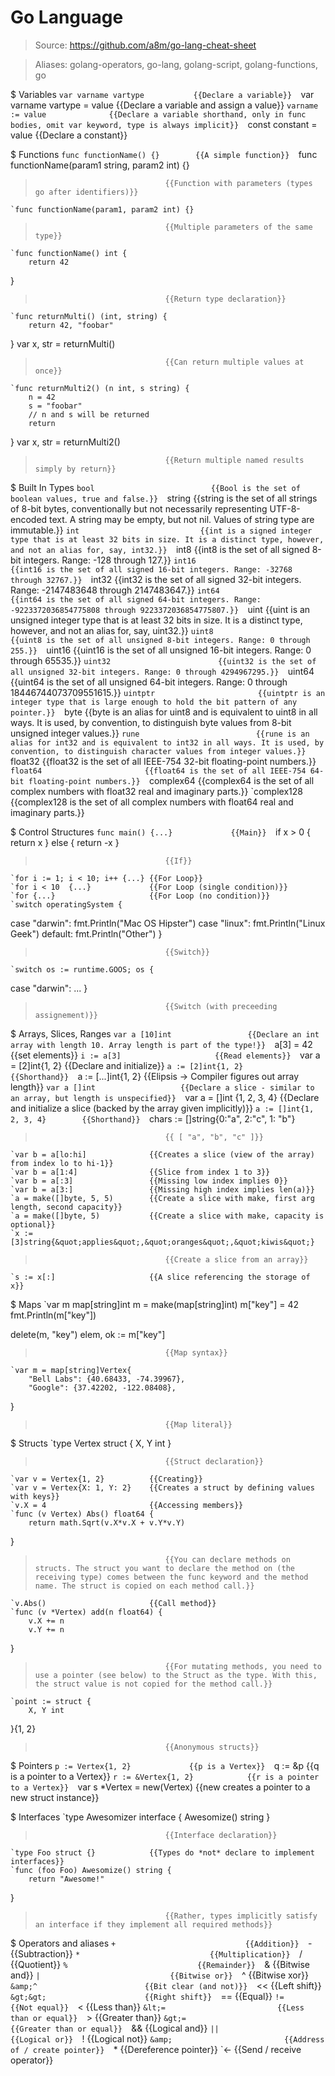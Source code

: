 # Go Language

> Source: https://github.com/a8m/go-lang-cheat-sheet

> Aliases: golang-operators, go-lang, golang-script, golang-functions, go

$ Variables
    `var varname vartype           {{Declare a variable}} 
    `var varname vartype = value   {{Declare a variable and assign a value}} 
    `varname := value              {{Declare a variable shorthand, only in func bodies, omit var keyword, type is always implicit}} 
    `const constant = value        {{Declare a constant}} 

$ Functions
    `func functionName() {}        {{A simple function}} 
    `func functionName(param1 string, param2 int) {}
>                                  {{Function with parameters (types go after identifiers)}} 
    `func functionName(param1, param2 int) {}
>                                  {{Multiple parameters of the same type}} 
    `func functionName() int { 
 		return 42  
}
>                                  {{Return type declaration}} 
    `func returnMulti() (int, string) { 
		return 42, "foobar" 
} 
 var x, str = returnMulti()
>                                  {{Can return multiple values at once}} 
    `func returnMulti2() (n int, s string) { 
 		n = 42 
 		s = "foobar" 
  		// n and s will be returned 
 		return 
 } 
 var x, str = returnMulti2()
>                                  {{Return multiple named results simply by return}} 

$ Built In Types
    `bool                          {{Bool is the set of boolean values, true and false.}} 
    `string                        {{string is the set of all strings of 8-bit bytes, conventionally but not necessarily representing UTF-8-encoded text. A string may be empty, but not nil. Values of string type are immutable.}} 
    `int                           {{int is a signed integer type that is at least 32 bits in size. It is a distinct type, however, and not an alias for, say, int32.}} 
    `int8                          {{int8 is the set of all signed 8-bit integers. Range: -128 through 127.}} 
    `int16                         {{int16 is the set of all signed 16-bit integers. Range: -32768 through 32767.}} 
    `int32                         {{int32 is the set of all signed 32-bit integers. Range: -2147483648 through 2147483647.}} 
    `int64                         {{int64 is the set of all signed 64-bit integers. Range: -9223372036854775808 through 9223372036854775807.}} 
    `uint                          {{uint is an unsigned integer type that is at least 32 bits in size. It is a distinct type, however, and not an alias for, say, uint32.}} 
    `uint8                         {{uint8 is the set of all unsigned 8-bit integers. Range: 0 through 255.}} 
    `uint16                        {{uint16 is the set of all unsigned 16-bit integers. Range: 0 through 65535.}} 
    `uint32                        {{uint32 is the set of all unsigned 32-bit integers. Range: 0 through 4294967295.}} 
    `uint64                        {{uint64 is the set of all unsigned 64-bit integers. Range: 0 through 18446744073709551615.}} 
    `uintptr                       {{uintptr is an integer type that is large enough to hold the bit pattern of any pointer.}} 
    `byte                          {{byte is an alias for uint8 and is equivalent to uint8 in all ways. It is used, by convention, to distinguish byte values from 8-bit unsigned integer values.}} 
    `rune                          {{rune is an alias for int32 and is equivalent to int32 in all ways. It is used, by convention, to distinguish character values from integer values.}} 
    `float32                       {{float32 is the set of all IEEE-754 32-bit floating-point numbers.}} 
    `float64                       {{float64 is the set of all IEEE-754 64-bit floating-point numbers.}} 
    `complex64                     {{complex64 is the set of all complex numbers with float32 real and imaginary parts.}} 
    `complex128                    {{complex128 is the set of all complex numbers with float64 real and imaginary parts.}} 

$ Control Structures
    `func main() {...}             {{Main}} 
    `if x > 0 {
		 return x
} else {
		 return -x
}
>                                  {{If}} 
    `for i := 1; i < 10; i++ {...} {{For Loop}} 
    `for i < 10  {...}             {{For Loop (single condition)}} 
    `for {...}                     {{For Loop (no condition)}} 
    `switch operatingSystem {
case "darwin":
		fmt.Println("Mac OS Hipster")
case "linux":
		fmt.Println("Linux Geek")
default:
		fmt.Println("Other")
}
>                                  {{Switch}} 
    `switch os := runtime.GOOS; os {
case "darwin": ...
}
>                                  {{Switch (with preceeding assignement)}} 

$ Arrays, Slices, Ranges
    `var a [10]int                 {{Declare an int array with length 10. Array length is part of the type!}} 
    `a[3] = 42                     {{set elements}} 
    `i := a[3]                     {{Read elements}} 
    `var a = [2]int{1, 2}          {{Declare and initialize}} 
    `a := [2]int{1, 2}             {{Shorthand}} 
    `a := [...]int{1, 2}           {{Elipsis -&gt; Compiler figures out array length}} 
    `var a []int                   {{Declare a slice - similar to an array, but length is unspecified}} 
    `var a = []int {1, 2, 3, 4}    {{Declare and initialize a slice (backed by the array given implicitly)}} 
    `a := []int{1, 2, 3, 4}        {{Shorthand}} 
    `chars := []string{0:&quot;a&quot;, 2:&quot;c&quot;, 1: &quot;b&quot;}
>                                  {{ [ "a", "b", "c" ]}} 
    `var b = a[lo:hi]              {{Creates a slice (view of the array) from index lo to hi-1}} 
    `var b = a[1:4]                {{Slice from index 1 to 3}} 
    `var b = a[:3]                 {{Missing low index implies 0}} 
    `var b = a[3:]                 {{Missing high index implies len(a)}} 
    `a = make([]byte, 5, 5)        {{Create a slice with make, first arg length, second capacity}} 
    `a = make([]byte, 5)           {{Create a slice with make, capacity is optional}} 
    `x := [3]string{&quot;applies&quot;,&quot;oranges&quot;,&quot;kiwis&quot;}
>                                  {{Create a slice from an array}} 
    `s := x[:]                     {{A slice referencing the storage of x}} 

$ Maps
    `var m map[string]int
m = make(map[string]int)
m["key"] = 42
fmt.Println(m["key"])

delete(m, "key")
elem, ok := m["key"]
>                                  {{Map syntax}} 
    `var m = map[string]Vertex{
		"Bell Labs": {40.68433, -74.39967},
		"Google": {37.42202, -122.08408},
}
>                                  {{Map literal}} 

$ Structs
    `type Vertex struct {
		X, Y int
}
>                                  {{Struct declaration}} 
    `var v = Vertex{1, 2}          {{Creating}} 
    `var v = Vertex{X: 1, Y: 2}    {{Creates a struct by defining values with keys}} 
    `v.X = 4                       {{Accessing members}} 
    `func (v Vertex) Abs() float64 {
		return math.Sqrt(v.X*v.X + v.Y*v.Y)
}
>                                  {{You can declare methods on structs. The struct you want to declare the method on (the receiving type) comes between the func keyword and the method name. The struct is copied on each method call.}} 
    `v.Abs()                       {{Call method}} 
    `func (v *Vertex) add(n float64) {
		v.X += n
		v.Y += n
}
>                                  {{For mutating methods, you need to use a pointer (see below) to the Struct as the type. With this, the struct value is not copied for the method call.}} 
    `point := struct {
		X, Y int
}{1, 2}
>                                  {{Anonymous structs}} 

$ Pointers
    `p := Vertex{1, 2}             {{p is a Vertex}} 
    `q := &p                       {{q is a pointer to a Vertex}} 
    `r := &Vertex{1, 2}            {{r is a pointer to a Vertex}} 
    `var s *Vertex = new(Vertex)   {{new creates a pointer to a new struct instance}} 

$ Interfaces
    `type Awesomizer interface {
		Awesomize() string
}
>                                  {{Interface declaration}} 
    `type Foo struct {}            {{Types do *not* declare to implement interfaces}} 
    `func (foo Foo) Awesomize() string {
		return "Awesome!"
}
>                                  {{Rather, types implicitly satisfy an interface if they implement all required methods}} 

$ Operators and aliases
    `+                             {{Addition}} 
    `-                             {{Subtraction}} 
    `*                             {{Multiplication}} 
    `/                             {{Quotient}} 
    `%                             {{Remainder}} 
    `&amp;                         {{Bitwise and}} 
    `|                             {{Bitwise or}} 
    `^                             {{Bitwise xor}} 
    `&amp;^                        {{Bit clear (and not)}} 
    `&lt;&lt;                      {{Left shift}} 
    `&gt;&gt;                      {{Right shift}} 
    `==                            {{Equal}} 
    `!=                            {{Not equal}} 
    `&lt;                          {{Less than}} 
    `&lt;=                         {{Less than or equal}} 
    `&gt;                          {{Greater than}} 
    `&gt;=                         {{Greater than or equal}} 
    `&amp;&amp;                    {{Logical and}} 
    `||                            {{Logical or}} 
    `!                             {{Logical not}} 
    `&amp;                         {{Address of / create pointer}} 
    `*                             {{Dereference pointer}} 
    `&lt;-                         {{Send / receive operator}} 

